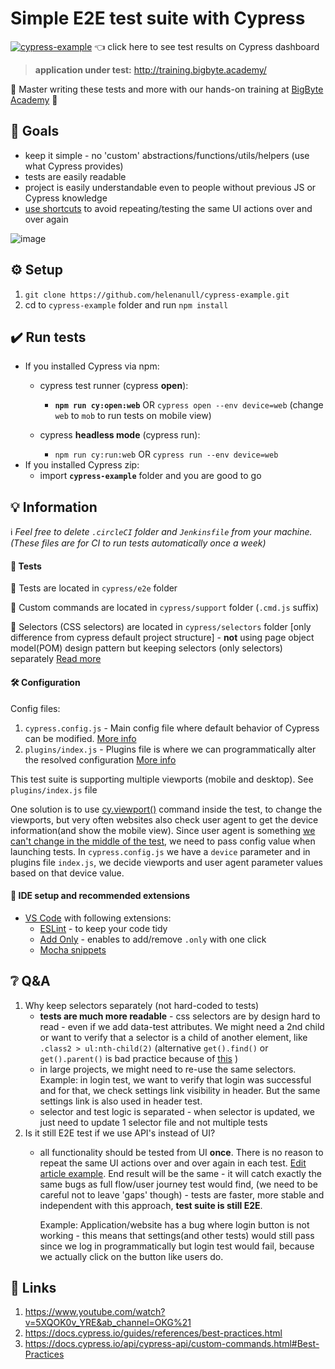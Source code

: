 # **Simple** E2E test suite with Cypress
[![cypress-example](https://img.shields.io/endpoint?url=https://dashboard.cypress.io/badge/detailed/urshkd&style=flat&logo=cypress)](https://dashboard.cypress.io/projects/urshkd/runs) :point_left: click here to see test results on Cypress dashboard
> **application under test:** http://training.bigbyte.academy/

  🎉 Master writing these tests and more with our hands-on training at [BigByte Academy](https://bigbyte.academy) :tada:

## :goal_net: Goals
- keep it simple - no 'custom' abstractions/functions/utils/helpers (use what Cypress provides)
- tests are easily readable
- project is easily understandable even to people without previous JS or Cypress knowledge
- [use shortcuts](https://docs.cypress.io/api/cypress-api/custom-commands#4-Skip-your-UI-as-much-as-possible) to avoid repeating/testing the same UI actions over and over again

![image](https://user-images.githubusercontent.com/48861601/110022516-af6f2400-7d34-11eb-8b13-f21789331cb3.png)


## :gear: Setup

1. `git clone https://github.com/helenanull/cypress-example.git`
2. cd to `cypress-example` folder and run `npm install`


## :heavy_check_mark: Run tests

- If you installed Cypress via npm: 
    - cypress test runner (cypress __open__):
      - **`npm run cy:open:web`** OR `cypress open --env device=web` (change `web` to `mob` to run tests on mobile view)
    
    - cypress __headless mode__ (cypress run):
      - `npm run cy:run:web` OR `cypress run --env device=web`
- If you installed Cypress zip:
    - import **`cypress-example`** folder and you are good to go

## :bulb: Information
:information_source: _Feel free to delete `.circleCI` folder and `Jenkinsfile` from your machine. (These files are for CI to run tests automatically once a week)_
#### :test_tube: Tests
:file_folder: Tests are located in `cypress/e2e` folder

:file_folder: Custom commands are located in `cypress/support` folder (`.cmd.js` suffix)

:file_folder: Selectors (CSS selectors) are located in `cypress/selectors` folder [only difference from cypress default project structure] - __not__ using page object model(POM) design pattern but keeping selectors (only selectors) separately [Read more](https://github.com/helenanull/cypress-example#grey_question-qa)


#### :hammer_and_wrench: Configuration
Config files:
1. `cypress.config.js` - Main config file where default behavior of Cypress can be modified. [More info](https://docs.cypress.io/guides/references/configuration)
2. `plugins/index.js` - Plugins file is where we can programmatically alter the resolved configuration [More info](https://docs.cypress.io/guides/tooling/plugins-guide#Use-Cases)

This test suite is supporting multiple viewports (mobile and desktop). See `plugins/index.js` file

One solution is to use [cy.viewport()](https://docs.cypress.io/api/commands/viewport) command inside the test, to change the viewports, but very often websites also check user agent to get the device information(and show the mobile view). Since user agent is something [we can't change in the middle of the test](https://github.com/cypress-io/cypress/issues/2100), we need to pass config value when launching tests. In `cypress.config.js` we have a `device` parameter and in plugins file `index.js`, we decide viewports and user agent parameter values based on that device value.

#### :diamond_shape_with_a_dot_inside: IDE setup and recommended extensions
- [VS Code](https://code.visualstudio.com/download) with following extensions:
    - [ESLint](https://marketplace.visualstudio.com/items?itemName=dbaeumer.vscode-eslint) - to keep your code tidy
    - [Add Only](https://marketplace.visualstudio.com/items?itemName=ub1que.add-only) - enables to add/remove `.only` with one click
    - [Mocha snippets](https://marketplace.visualstudio.com/items?itemName=spoonscen.es6-mocha-snippets)


## :grey_question: Q&A
1. Why keep selectors separately (not hard-coded to tests)
    - **tests are much more readable** - css selectors are by design hard to read - even if we add data-test attributes. We might need a 2nd child or want to verify that a selector is a child of another element, like `.class2 > ul:nth-child(2)` (alternative `get().find()` or `get().parent()` is bad practice because of [this](https://docs.cypress.io/guides/core-concepts/retry-ability.html#Only-the-last-command-is-retried) )
    - in large projects, we might need to re-use the same selectors. Example: in login test, we want to verify that login was successful and for that, we check settings link visibility in header. But the same settings link is also used in header test.
    - selector and test logic is separated - when selector is updated, we just need to update 1 selector file and not multiple tests
2. Is it still E2E test if we use API's instead of UI?
     - all functionality should be tested from UI **once**. There is no reason to repeat the same UI actions over and over again in each test. [Edit article example](https://github.com/helenanull/cypress-example/blob/ff14f045c47221fce687aa94060f54ab055ad5f1/cypress/e2e/article.cy.js#L68). End result will be the same - it will catch exactly the same bugs as full flow/user journey test would find, (we need to be careful not to leave 'gaps' though) - tests are faster, more stable and independent with this approach, **test suite is still E2E**.

       Example: Application/website has a bug where login button is not working - this means that settings(and other tests) would still pass since we log in programmatically but login test would fail, because we actually click on the button like users do.


## :link: Links

1. https://www.youtube.com/watch?v=5XQOK0v_YRE&ab_channel=OKG%21
2. https://docs.cypress.io/guides/references/best-practices.html
3. https://docs.cypress.io/api/cypress-api/custom-commands.html#Best-Practices
